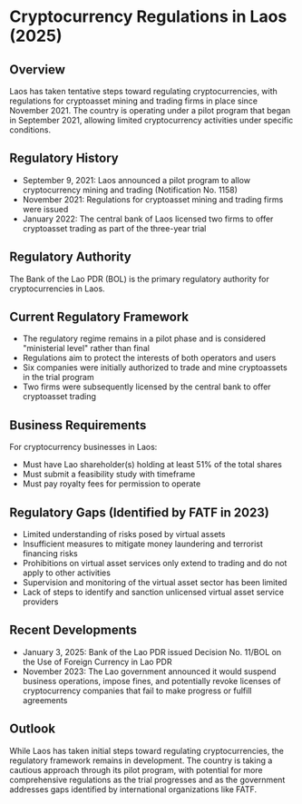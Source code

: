 # Cryptocurrency Regulations in Laos (2025)

## Overview
Laos has taken tentative steps toward regulating cryptocurrencies, with regulations for cryptoasset mining and trading firms in place since November 2021. The country is operating under a pilot program that began in September 2021, allowing limited cryptocurrency activities under specific conditions.

## Regulatory History
- September 9, 2021: Laos announced a pilot program to allow cryptocurrency mining and trading (Notification No. 1158)
- November 2021: Regulations for cryptoasset mining and trading firms were issued
- January 2022: The central bank of Laos licensed two firms to offer cryptoasset trading as part of the three-year trial

## Regulatory Authority
The Bank of the Lao PDR (BOL) is the primary regulatory authority for cryptocurrencies in Laos.

## Current Regulatory Framework
- The regulatory regime remains in a pilot phase and is considered "ministerial level" rather than final
- Regulations aim to protect the interests of both operators and users
- Six companies were initially authorized to trade and mine cryptoassets in the trial program
- Two firms were subsequently licensed by the central bank to offer cryptoasset trading

## Business Requirements
For cryptocurrency businesses in Laos:
- Must have Lao shareholder(s) holding at least 51% of the total shares
- Must submit a feasibility study with timeframe
- Must pay royalty fees for permission to operate

## Regulatory Gaps (Identified by FATF in 2023)
- Limited understanding of risks posed by virtual assets
- Insufficient measures to mitigate money laundering and terrorist financing risks
- Prohibitions on virtual asset services only extend to trading and do not apply to other activities
- Supervision and monitoring of the virtual asset sector has been limited
- Lack of steps to identify and sanction unlicensed virtual asset service providers

## Recent Developments
- January 3, 2025: Bank of the Lao PDR issued Decision No. 11/BOL on the Use of Foreign Currency in Lao PDR
- November 2023: The Lao government announced it would suspend business operations, impose fines, and potentially revoke licenses of cryptocurrency companies that fail to make progress or fulfill agreements

## Outlook
While Laos has taken initial steps toward regulating cryptocurrencies, the regulatory framework remains in development. The country is taking a cautious approach through its pilot program, with potential for more comprehensive regulations as the trial progresses and as the government addresses gaps identified by international organizations like FATF.
